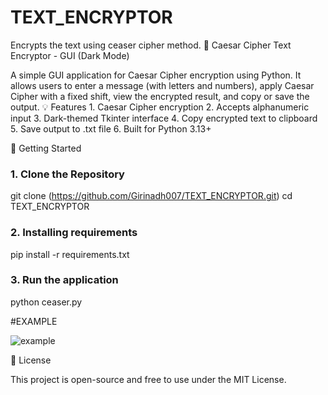 # TEXT_ENCRYPTOR
Encrypts the text using ceaser cipher method.
🔐 Caesar Cipher Text Encryptor - GUI (Dark Mode)

A simple GUI application for Caesar Cipher encryption using Python. It allows users to enter a message (with letters and numbers), apply Caesar Cipher with a fixed shift, view the encrypted result, and copy or save the output.
💡 Features
    1. Caesar Cipher encryption
    2. Accepts alphanumeric input
    3. Dark-themed Tkinter interface
    4. Copy encrypted text to clipboard
    5. Save output to .txt file
    6. Built for Python 3.13+

🚀 Getting Started
### 1. Clone the Repository

git clone (https://github.com/Girinadh007/TEXT_ENCRYPTOR.git)
cd TEXT_ENCRYPTOR

### 2. Installing requirements

pip install -r requirements.txt
 
### 3. Run the application
python ceaser.py

#EXAMPLE

![example](https://github.com/user-attachments/assets/ecd54679-2b4c-40c5-b0b1-6e2013b09af0)




📄 License

This project is open-source and free to use under the MIT License.
